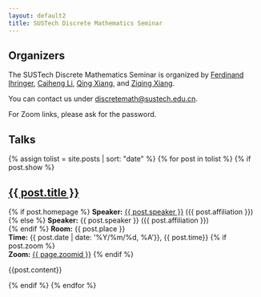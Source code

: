 ```yaml
---
layout: default2
title: SUSTech Discrete Mathematics Seminar
---
```


## Organizers

The SUSTech Discrete Mathematics Seminar is organized by [Ferdinand Ihringer](http://math.ihringer.org), [Caiheng Li](https://www.sustech.edu.cn/en/faculties/licaiheng.html), [Qing Xiang](https://www.sustech.edu.cn/en/faculties/xiangqing.html), and [Ziqing Xiang](http://www.ziqing.org).

You can contact us under [discretemath@sustech.edu.cn](mailto:discretemath@sustech.edu.cn).

For Zoom links, please ask for the password.

## Talks

{% assign tolist = site.posts | sort: "date" %}
{% for post in tolist %}
{% if post.show %}
<article>

<h2><a href="{{ post.url }}">{{ post.title }}</a></h2>

<p class="view">
{% if post.homepage %}
<strong>Speaker:</strong> <a href="{{post.homepage}}">{{ post.speaker }}</a> ({{ post.affiliation }})<br>
{% else %}
<strong>Speaker:</strong> {{ post.speaker }} ({{ post.affiliation }})<br>
{% endif %}
<strong>Room:</strong> {{ post.place }}<br>
<strong>Time:</strong> {{ post.date | date: '%Y/%m/%d, %A'}}, {{ post.time}}
{% if post.zoom %}
<br>
<strong>Zoom:</strong> <a href="https://us06web.zoom.us/j/{{post.zoomid}}">{{ page.zoomid }}</a>
{% endif %}
</p>

{{post.content}}

</article>
{% endif %}
{% endfor %}

<script> 
MathJax = {
  loader: {
    load: ['[tex]/textmacros']
  },
  tex: {
    inlineMath: [['$', '$']],
    processEscapes: true,
    packages: {
      '[+]': ['textmacros']
    }
  }
};
</script>